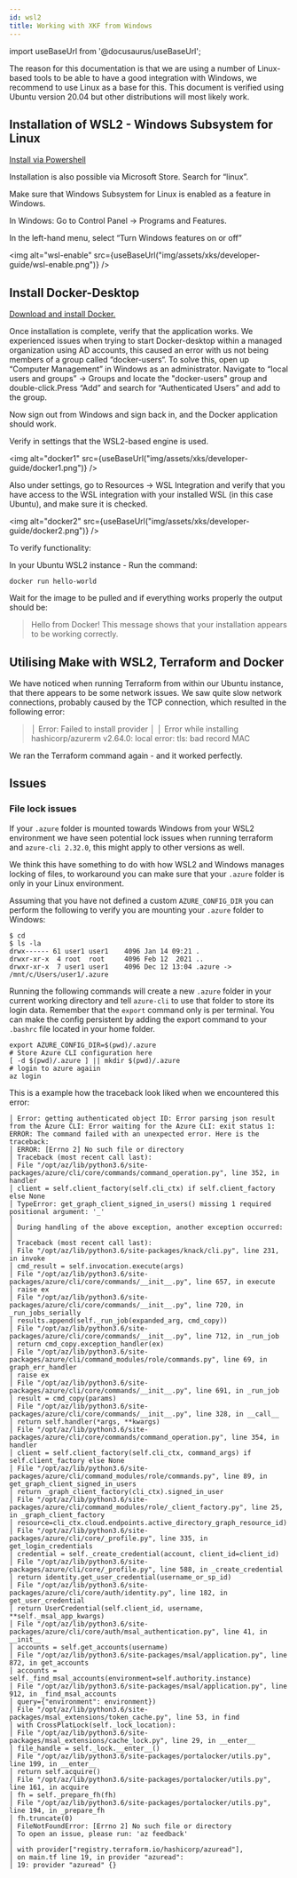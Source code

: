 ```yaml
---
id: wsl2
title: Working with XKF from Windows
---
```


import useBaseUrl from '@docusaurus/useBaseUrl';

The reason for this documentation is that we are using a number of Linux-based tools to be able to have a good integration with Windows, we recommend to use Linux as a base for this.
This document is verified using Ubuntu version 20.04 but other distributions will most likely work.

## Installation of WSL2 - Windows Subsystem for Linux

[Install via Powershell](https://docs.microsoft.com/en-us/windows/wsl/install)

Installation is also possible via Microsoft Store. Search for “linux”.

Make sure that Windows Subsystem for Linux is enabled as a feature in Windows.

In Windows: Go to Control Panel → Programs and Features.

In the left-hand menu, select “Turn Windows features on or off”

<img alt="wsl-enable" src={useBaseUrl("img/assets/xks/developer-guide/wsl-enable.png")} />

## Install Docker-Desktop

[Download and install Docker.](https://www.docker.com/products/docker-desktop)

Once installation is complete, verify that the application works. We experienced issues when trying to start Docker-desktop within a managed organization using AD accounts, this caused an error with us not being members of a group called “docker-users“.
To solve this, open up “Computer Management” in Windows as an administrator. Navigate to “local users and groups” → Groups and locate the "docker-users" group and double-click.Press “Add” and search for “Authenticated Users” and add to the group.

Now sign out from Windows and sign back in, and the Docker application should work.

Verify in settings that the WSL2-based engine is used.

<img alt="docker1" src={useBaseUrl("img/assets/xks/developer-guide/docker1.png")} />

Also under settings, go to Resources → WSL Integration and verify that you have access to the WSL integration with your installed WSL (in this case Ubuntu), and make sure it is checked.

<img alt="docker2" src={useBaseUrl("img/assets/xks/developer-guide/docker2.png")} />

To verify functionality:

In your Ubuntu WSL2 instance - Run the command:

```shell
docker run hello-world
```

Wait for the image to be pulled and if everything works properly the output should be:

> Hello from Docker!
> This message shows that your installation appears to be working correctly.

## Utilising Make with WSL2, Terraform and Docker

We have noticed when running Terraform from within our Ubuntu instance, that there appears to be some network issues. We saw quite slow network connections, probably caused by the TCP connection, which resulted in the following error:

> │ Error: Failed to install provider
> │
> │ Error while installing hashicorp/azurerm v2.64.0: local error: tls: bad record MAC

We ran the Terraform command again - and it worked perfectly.

## Issues

### File lock issues

If your `.azure` folder is mounted towards Windows from your WSL2 environment we have seen potential lock issues when running terraform and `azure-cli 2.32.0`, this might apply to other versions as well.

We think this have something to do with how WSL2 and Windows manages locking of files, to workaround you can make sure that your `.azure` folder is only in your Linux environment.

Assuming that you have not defined a custom `AZURE_CONFIG_DIR` you can perform the following to verify you are mounting your `.azure` folder to Windows:

```shell
$ cd
$ ls -la
drwx------ 61 user1 user1    4096 Jan 14 09:21 .
drwxr-xr-x  4 root  root     4096 Feb 12  2021 ..
drwxr-xr-x  7 user1 user1    4096 Dec 12 13:04 .azure -> /mnt/c/Users/user1/.azure
```

Running the following commands will create a new `.azure` folder in your current working directory and tell `azure-cli` to use that folder to store its login data.
Remember that the `export` command only is per terminal. You can make the config persistent by adding the export command to your `.bashrc` file located in your home folder.

```shell
export AZURE_CONFIG_DIR=$(pwd)/.azure
# Store Azure CLI configuration here
[ -d $(pwd)/.azure ] || mkdir $(pwd)/.azure
# login to azure agaiin
az login
```

This is a example how the traceback look liked when we encountered this error:

```shell
│ Error: getting authenticated object ID: Error parsing json result from the Azure CLI: Error waiting for the Azure CLI: exit status 1: ERROR: The command failed with an unexpected error. Here is the traceback:
│ ERROR: [Errno 2] No such file or directory
│ Traceback (most recent call last):
│ File "/opt/az/lib/python3.6/site-packages/azure/cli/core/commands/command_operation.py", line 352, in handler
│ client = self.client_factory(self.cli_ctx) if self.client_factory else None
│ TypeError: get_graph_client_signed_in_users() missing 1 required positional argument: '_'
│
│ During handling of the above exception, another exception occurred:
│
│ Traceback (most recent call last):
│ File "/opt/az/lib/python3.6/site-packages/knack/cli.py", line 231, in invoke
│ cmd_result = self.invocation.execute(args)
│ File "/opt/az/lib/python3.6/site-packages/azure/cli/core/commands/__init__.py", line 657, in execute
│ raise ex
│ File "/opt/az/lib/python3.6/site-packages/azure/cli/core/commands/__init__.py", line 720, in _run_jobs_serially
│ results.append(self._run_job(expanded_arg, cmd_copy))
│ File "/opt/az/lib/python3.6/site-packages/azure/cli/core/commands/__init__.py", line 712, in _run_job
│ return cmd_copy.exception_handler(ex)
│ File "/opt/az/lib/python3.6/site-packages/azure/cli/command_modules/role/commands.py", line 69, in graph_err_handler
│ raise ex
│ File "/opt/az/lib/python3.6/site-packages/azure/cli/core/commands/__init__.py", line 691, in _run_job
│ result = cmd_copy(params)
│ File "/opt/az/lib/python3.6/site-packages/azure/cli/core/commands/__init__.py", line 328, in __call__
│ return self.handler(*args, **kwargs)
│ File "/opt/az/lib/python3.6/site-packages/azure/cli/core/commands/command_operation.py", line 354, in handler
│ client = self.client_factory(self.cli_ctx, command_args) if self.client_factory else None
│ File "/opt/az/lib/python3.6/site-packages/azure/cli/command_modules/role/commands.py", line 89, in get_graph_client_signed_in_users
│ return _graph_client_factory(cli_ctx).signed_in_user
│ File "/opt/az/lib/python3.6/site-packages/azure/cli/command_modules/role/_client_factory.py", line 25, in _graph_client_factory
│ resource=cli_ctx.cloud.endpoints.active_directory_graph_resource_id)
│ File "/opt/az/lib/python3.6/site-packages/azure/cli/core/_profile.py", line 335, in get_login_credentials
│ credential = self._create_credential(account, client_id=client_id)
│ File "/opt/az/lib/python3.6/site-packages/azure/cli/core/_profile.py", line 588, in _create_credential
│ return identity.get_user_credential(username_or_sp_id)
│ File "/opt/az/lib/python3.6/site-packages/azure/cli/core/auth/identity.py", line 182, in get_user_credential
│ return UserCredential(self.client_id, username, **self._msal_app_kwargs)
│ File "/opt/az/lib/python3.6/site-packages/azure/cli/core/auth/msal_authentication.py", line 41, in __init__
│ accounts = self.get_accounts(username)
│ File "/opt/az/lib/python3.6/site-packages/msal/application.py", line 872, in get_accounts
│ accounts = self._find_msal_accounts(environment=self.authority.instance)
│ File "/opt/az/lib/python3.6/site-packages/msal/application.py", line 912, in _find_msal_accounts
│ query={​​"environment": environment}​​)
│ File "/opt/az/lib/python3.6/site-packages/msal_extensions/token_cache.py", line 53, in find
│ with CrossPlatLock(self._lock_location):
│ File "/opt/az/lib/python3.6/site-packages/msal_extensions/cache_lock.py", line 29, in __enter__
│ file_handle = self._lock.__enter__()
│ File "/opt/az/lib/python3.6/site-packages/portalocker/utils.py", line 199, in __enter__
│ return self.acquire()
│ File "/opt/az/lib/python3.6/site-packages/portalocker/utils.py", line 161, in acquire
│ fh = self._prepare_fh(fh)
│ File "/opt/az/lib/python3.6/site-packages/portalocker/utils.py", line 194, in _prepare_fh
│ fh.truncate(0)
│ FileNotFoundError: [Errno 2] No such file or directory
│ To open an issue, please run: 'az feedback'
│
│ with provider["registry.terraform.io/hashicorp/azuread"],
│ on main.tf line 19, in provider "azuread":
│ 19: provider "azuread" {​​}​​
```

